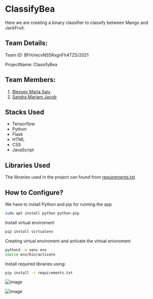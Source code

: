 # ClassifyBea

Here we are creating a binary classifier to classify between Mango and JackFruit.

## Team Details:
Team ID: BFH/recvNS5RxgnFh4TZS/2021

ProjectName: ClassifyBea

## Team Members: 
1. [Blessey Maria Saju](https://github.com/blessey15)
2. [Sandra Mariam Jacob](https://github.com/sandra9711)

## Stacks Used
- Tensorflow
- Python
- Flask
- HTML
- CSS
- JavaScript

## Libraries Used
The libraries used in the project can found from [requirements.txt](https://pages.github.com/blessey15/ClassifyBea/blob/main/requirements.txt)

## How to Configure?
We have to install Python and pip for running the app

```bash
sudo apt install python python-pip
```
Install virtual enviroment
```bash
pip install virtualenv
```
Creating virtual enviroment and activate the virtual enivroment 
```bash
python3 -m venv env
source env/bin/activate
```
Install required libraries using:
```bash
pip install -r requirements.txt
```
![image](https://user-images.githubusercontent.com/62297409/119220394-f84ea180-bb07-11eb-849a-a3ea8c541848.png)

![image](https://user-images.githubusercontent.com/62297409/119220409-14524300-bb08-11eb-9a03-29ae96932543.png)


